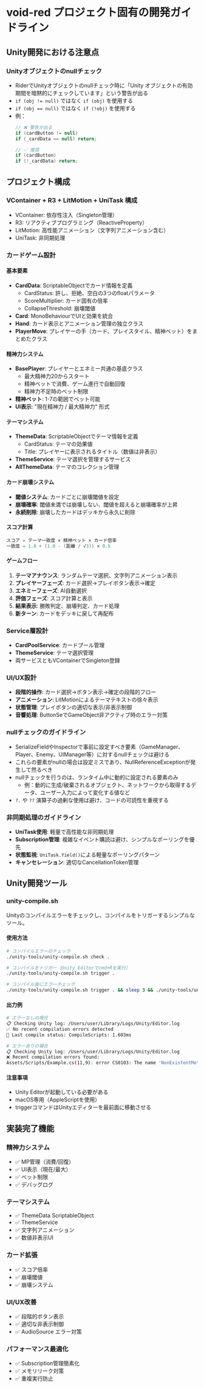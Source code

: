 # void-red プロジェクト固有の開発ガイドライン

## Unity開発における注意点

### Unityオブジェクトのnullチェック
- RiderでUnityオブジェクトのnullチェック時に「Unity オブジェクトの有効期間を暗黙的にチェックしています」という警告が出る
- `if (obj != null)` ではなく `if (obj)` を使用する
- `if (obj == null)` ではなく `if (!obj)` を使用する
- 例：
  ```csharp
  // ❌ 警告が出る
  if (cardButton != null)
  if (_cardData == null) return;
  
  // ✅ 推奨
  if (cardButton)
  if (!_cardData) return;
  ```

## プロジェクト構成

### VContainer + R3 + LitMotion + UniTask 構成
- VContainer: 依存性注入（Singleton管理）
- R3: リアクティブプログラミング（ReactiveProperty）
- LitMotion: 高性能アニメーション（文字列アニメーション含む）
- UniTask: 非同期処理

### カードゲーム設計

#### 基本要素
- **CardData**: ScriptableObjectでカード情報を定義
  - CardStatus: 許し、拒絶、空白の3つのfloatパラメータ
  - ScoreMultiplier: カード固有の倍率
  - CollapseThreshold: 崩壊閾値
- **Card**: MonoBehaviourでUIと効果を統合
- **Hand**: カード表示とアニメーション管理の独立クラス
- **PlayerMove**: プレイヤーの手（カード、プレイスタイル、精神ベット）をまとめたクラス

#### 精神力システム
- **BasePlayer**: プレイヤーとエネミー共通の基底クラス
  - 最大精神力20からスタート
  - 精神ベットで消費、ゲーム進行で自動回復
  - 精神力不足時のベット制限
- **精神ベット**: 1-7の範囲でベット可能
- **UI表示**: "現在精神力 / 最大精神力" 形式

#### テーマシステム
- **ThemeData**: ScriptableObjectでテーマ情報を定義
  - CardStatus: テーマの効果値
  - Title: プレイヤーに表示されるタイトル（数値は非表示）
- **ThemeService**: テーマ選択を管理するサービス
- **AllThemeData**: テーマのコレクション管理

#### カード崩壊システム
- **閾値システム**: カードごとに崩壊閾値を設定
- **崩壊確率**: 閾値未満では崩壊しない、閾値を超えると崩壊確率が上昇
- **永続削除**: 崩壊したカードはデッキから永久に削除

#### スコア計算
```csharp
スコア = テーマ一致度 × 精神ベット × カード倍率
一致度 = 1.0 + (1.0 - (距離 / √3)) × 0.5
```

#### ゲームフロー
1. **テーマアナウンス**: ランダムテーマ選択、文字列アニメーション表示
2. **プレイヤーフェーズ**: カード選択→プレイボタン表示→確定
3. **エネミーフェーズ**: AI自動選択
4. **評価フェーズ**: スコア計算と表示
5. **結果表示**: 勝敗判定、崩壊判定、カード処理
6. **新ターン**: カードをデッキに戻して再配布

### Service層設計
- **CardPoolService**: カードプール管理
- **ThemeService**: テーマ選択管理
- 両サービスともVContainerでSingleton登録

### UI/UX設計
- **段階的操作**: カード選択→ボタン表示→確定の段階的フロー
- **アニメーション**: LitMotionによるテーマテキストの徐々表示
- **状態管理**: プレイボタンの適切な表示/非表示制御
- **音響処理**: ButtonSeでGameObject非アクティブ時のエラー対策

### nullチェックのガイドライン
- SerializeFieldやInspectorで事前に設定すべき要素（GameManager、Player、Enemy、UIManager等）に対するnullチェックは避ける
- これらの要素がnullの場合は設定ミスであり、NullReferenceExceptionが発生して然るべき
- nullチェックを行うのは、ランタイム中に動的に設定される要素のみ
  - 例：動的に生成/破棄されるオブジェクト、ネットワークから取得するデータ、ユーザー入力によって変化する値など
- `?.` や `??` 演算子の過剰な使用は避け、コードの可読性を重視する

### 非同期処理のガイドライン
- **UniTask使用**: 軽量で高性能な非同期処理
- **Subscription管理**: 複雑なイベント購読は避け、シンプルなポーリングを優先
- **状態監視**: `UniTask.Yield()`による軽量なポーリングパターン
- **キャンセレーション**: 適切なCancellationToken管理

## Unity開発ツール

### unity-compile.sh
Unityのコンパイルエラーをチェックし、コンパイルをトリガーするシンプルなツール。

#### 使用方法
```bash
# コンパイルエラーのチェック
./unity-tools/unity-compile.sh check .

# コンパイルをトリガー（Unity Editorでcmd+Rを実行）
./unity-tools/unity-compile.sh trigger .

# コンパイル後にエラーチェック
./unity-tools/unity-compile.sh trigger . && sleep 3 && ./unity-tools/unity-compile.sh check .
```

#### 出力例
```bash
# エラーなしの場合
📋 Checking Unity log: /Users/user/Library/Logs/Unity/Editor.log
✅ No recent compilation errors detected
📝 Last compile status: CompileScripts: 1.603ms

# エラーありの場合
📋 Checking Unity log: /Users/user/Library/Logs/Unity/Editor.log
❌ Recent compilation errors found:
Assets/Scripts/Example.cs(11,9): error CS0103: The name 'NonExistentMethod' does not exist in the current context
```

#### 注意事項
- Unity Editorが起動している必要がある
- macOS専用（AppleScriptを使用）
- triggerコマンドはUnityエディターを最前面に移動させる

## 実装完了機能

### 精神力システム
- ✅ MP管理（消費/回復）
- ✅ UI表示（現在/最大）
- ✅ ベット制限
- ✅ デバッグログ

### テーマシステム  
- ✅ ThemeData ScriptableObject
- ✅ ThemeService
- ✅ 文字列アニメーション
- ✅ 数値非表示UI

### カード拡張
- ✅ スコア倍率
- ✅ 崩壊閾値
- ✅ 崩壊システム

### UI/UX改善
- ✅ 段階的ボタン表示
- ✅ 適切な非表示制御
- ✅ AudioSource エラー対策

### パフォーマンス最適化
- ✅ Subscription管理簡素化
- ✅ メモリリーク対策
- ✅ 重複実行防止
